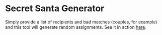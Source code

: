 # Secret Santa Generator

Simply provide a list of recipients and bad matches (couples, for example) and this tool will generate random assignments. See it in action [here](https://loremdipso.github.io/secret_santa_react).
